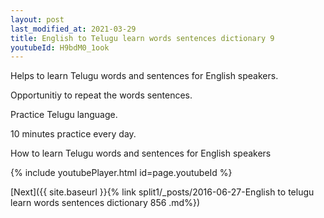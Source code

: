```yaml
---
layout: post
last_modified_at: 2021-03-29
title: English to Telugu learn words sentences dictionary 9 
youtubeId: H9bdM0_1ook
---
```

 
 
Helps to learn Telugu words and sentences for English speakers.

Opportunitiy to repeat the words sentences. 

Practice Telugu language. 
 
10 minutes practice every day. 
 
How to learn Telugu words and sentences for English speakers 
 
{% include youtubePlayer.html id=page.youtubeId %}
 
 
[Next]({{ site.baseurl }}{% link  split1/_posts/2016-06-27-English to telugu learn words sentences dictionary 856 .md%})
 
